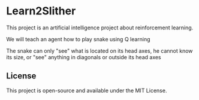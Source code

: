 # Learn2Slither

This project is an artificial intelligence project about reinforcement learning.

We will teach an agent how to play snake using Q learning

The snake can only "see" what is located on its head axes, he cannot know its size, or "see" anything in diagonals or outside its head axes

## License
This project is open-source and available under the MIT License.

